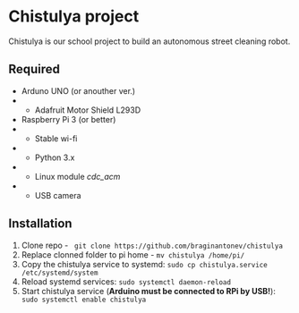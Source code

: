 # Chistulya project

Chistulya is our school project to build an autonomous street cleaning robot.

## Required
- Arduno UNO (or anouther ver.)
- - Adafruit Motor Shield L293D
- Raspberry Pi 3 (or better)
- - Stable wi-fi
- - Python 3.x
- - Linux module *cdc_acm*
- - USB camera

## Installation
1. Clone repo - ``` git clone https://github.com/braginantonev/chistulya```
2. Replace clonned folder to pi home - ``` mv chistulya /home/pi/ ```
3. Copy the chistulya service to systemd: ``` sudo cp chistulya.service /etc/systemd/system ```
4.  Reload systemd services: ``` sudo systemctl daemon-reload ```
5.  Start chistulya service (**Arduino must be connected to RPi by USB!**): ``` sudo systemctl enable chistulya```

 

